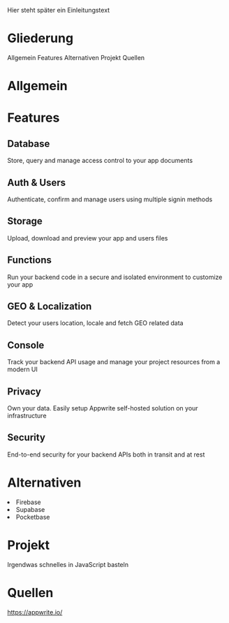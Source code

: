 Hier steht später ein Einleitungstext
<h1>Gliederung</h1>
Allgemein
Features
Alternativen
Projekt
Quellen
<h1>Allgemein</h1>
<h1>Features</h1>
    <h2>Database</h2>
        Store, query and manage access control to your app documents
    <h2>Auth & Users</h2>
        Authenticate, confirm and manage users using multiple signin methods
    <h2>Storage</h2>
        Upload, download and preview your app and users files
    <h2>Functions</h2>
        Run your backend code in a secure and isolated environment to customize your app
    <h2>GEO & Localization</h2>
        Detect your users location, locale and fetch GEO related data
    <h2>Console</h2>
        Track your backend API usage and manage your project resources from a modern UI
    <h2>Privacy</h2>
        Own your data. Easily setup Appwrite self-hosted solution on your infrastructure
    <h2>Security</h2>
        End-to-end security for your backend APIs both in transit and at rest
<h1>Alternativen</h1>
    <li>Firebase</li>
    <li>Supabase</li>
    <li>Pocketbase</li>
<h1>Projekt</h1>
Irgendwas schnelles in JavaScript basteln
<h1>Quellen</h1>
<a href="https://appwrite.io/">https://appwrite.io/</a>